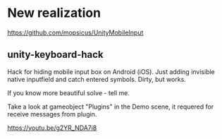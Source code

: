 # New realization
https://github.com/mopsicus/UnityMobileInput

## unity-keyboard-hack

Hack for hiding mobile input box on Android (iOS).
Just adding invisible native inputfield and catch entered symbols. Dirty, but works.

If you know more beautiful solve - tell me.

Take a look at gameobject "Plugins" in the Demo scene, it requered for receive messages from plugin.

https://youtu.be/g2YR_NDA7i8
